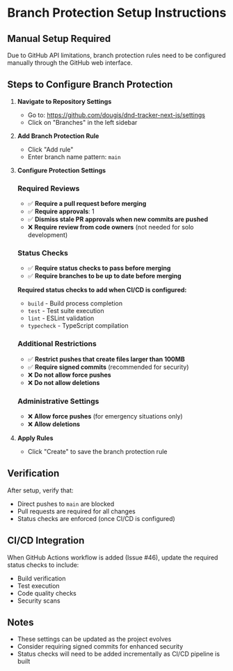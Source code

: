 # Branch Protection Setup Instructions

## Manual Setup Required

Due to GitHub API limitations, branch protection rules need to be configured manually through the GitHub web interface.

## Steps to Configure Branch Protection

1. **Navigate to Repository Settings**
   - Go to: https://github.com/dougis/dnd-tracker-next-js/settings
   - Click on "Branches" in the left sidebar

2. **Add Branch Protection Rule**
   - Click "Add rule"
   - Enter branch name pattern: `main`

3. **Configure Protection Settings**

   ### Required Reviews
   - ✅ **Require a pull request before merging**
   - ✅ **Require approvals**: 1
   - ✅ **Dismiss stale PR approvals when new commits are pushed**
   - ❌ **Require review from code owners** (not needed for solo development)

   ### Status Checks
   - ✅ **Require status checks to pass before merging**
   - ✅ **Require branches to be up to date before merging**

   **Required status checks to add when CI/CD is configured:**
   - `build` - Build process completion
   - `test` - Test suite execution
   - `lint` - ESLint validation
   - `typecheck` - TypeScript compilation

   ### Additional Restrictions
   - ✅ **Restrict pushes that create files larger than 100MB**
   - ✅ **Require signed commits** (recommended for security)
   - ❌ **Do not allow force pushes**
   - ❌ **Do not allow deletions**

   ### Administrative Settings
   - ❌ **Allow force pushes** (for emergency situations only)
   - ❌ **Allow deletions**

4. **Apply Rules**
   - Click "Create" to save the branch protection rule

## Verification

After setup, verify that:

- Direct pushes to `main` are blocked
- Pull requests are required for all changes
- Status checks are enforced (once CI/CD is configured)

## CI/CD Integration

When GitHub Actions workflow is added (Issue #46), update the required status checks to include:

- Build verification
- Test execution
- Code quality checks
- Security scans

## Notes

- These settings can be updated as the project evolves
- Consider requiring signed commits for enhanced security
- Status checks will need to be added incrementally as CI/CD pipeline is built
